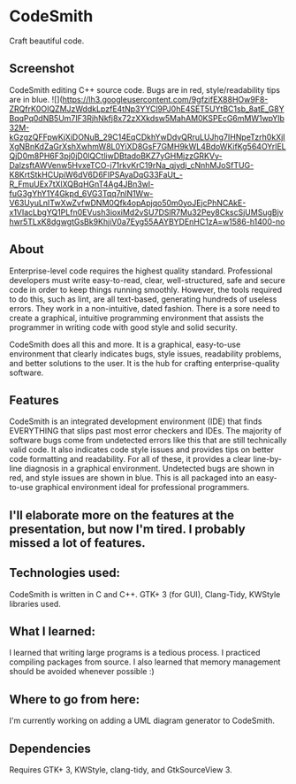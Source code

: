 # CodeSmith
Craft beautiful code.

## Screenshot
CodeSmith editing C++ source code. Bugs are in red, style/readability tips are in blue.
![](https://lh3.googleusercontent.com/9gfzifEX88HOw9F8-ZRQfrK0OIQZMJzWddkLpzfE4tNp3YYCl9PJ0hE4SET5UYtBC1sb_8atE_G8YBqqPq0dNB5Um7IF3RjhNkfj8x72zXXkdsw5MahAM0KSPEcG6mMW1wpYlb32M-kGzgzQFFpwKjXiDONuB_29C14EqCDkhYwDdvQRruLUJhg7IHNpeTzrh0kXjIXgNBnKdZaGrXshXwhmW8L0YiXD8GsF7GMH9kWL4BdoWKifKg564OYrlELQjD0m8PH6F3pj0jD0lQCtliwDBtadoBKZ7yGHMjzzGRKVy-DalzsftAWVenw5HvxeTCO-j71rkvKrC19rNa_qjydj_cNnhMJoSfTUG-K8KrtStkHCUpiW6dV6D6FIPSAyaDqG33FaUt_-R_FmuUEx7tXlXQBqHGnT4Ag4JBn3wl-fuG3gYhY1Y4Gkpd_6VG3Tqq7nlN1Ww-V63UyuLnITwXwZvfwDNM0Qfk4opApjqo50m0yoJEjcPhNCAkE-x1VIacLbgYQ1PLfn0EVush3ioxiMd2vSU7DSlR7Mu32Pey8CkscSjUMSugBjvhwr5TLxK8dgwgtGsBk9KhjiV0a7Eyg55AAYBYDEnHC1zA=w1586-h1400-no

## About
Enterprise-level code requires the highest quality standard. Professional developers must write easy-to-read, clear, well-structured, safe and secure code in order to keep things running smoothly. However, the tools required to do this, such as lint, are all text-based, generating hundreds of useless errors. They work in a non-intuitive, dated fashion. There is a sore need to create a graphical, intuitive programming environment that assists the programmer in writing code with good style and solid security.

CodeSmith does all this and more. It is a graphical, easy-to-use environment that clearly indicates bugs, style issues, readability problems, and better solutions to the user. It is the hub for crafting enterprise-quality software.

## Features
CodeSmith is an integrated development environment (IDE) that finds EVERYTHING that slips past most error checkers and IDEs. The majority of software bugs come from undetected errors like this that are still technically valid code. It also indicates code style issues and provides tips on better code formatting and readability. For all of these, it provides a clear line-by-line diagnosis in a graphical environment. Undetected bugs are shown in red, and style issues are shown in blue. This is all packaged into an easy-to-use graphical environment ideal for professional programmers.

## I'll elaborate more on the features at the presentation, but now I'm tired. I probably missed a lot of features.

## Technologies used:
CodeSmith is written in C and C++.
GTK+ 3 (for GUI), Clang-Tidy, KWStyle libraries used.
## What I learned:
I learned that writing large programs is a tedious process. I practiced compiling packages from source. I also learned that memory management should be avoided whenever possible :)
## Where to go from here:
I'm currently working on adding a UML diagram generator to CodeSmith.
## Dependencies
Requires GTK+ 3, KWStyle, clang-tidy, and GtkSourceView 3.
